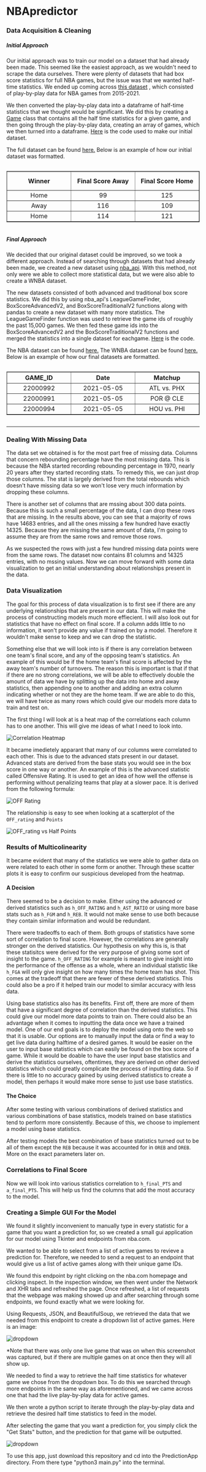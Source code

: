 # NBApredictor
### Data Acquisition & Cleaning

##### Initial Approach

Our initial approach was to train our model on a dataset that had already been made. This seemed like the easiest approach, as we wouldn't need to scrape the data ourselves. There were plenty of datasets that had box score statistics for full NBA games, but the issue was that we wanted half-time statistics. We ended up coming across [this dataset](https://www.kaggle.com/schmadam97/nba-playbyplay-data-20182019?select=NBA_PBP_2020-21.csv) , which consisted of play-by-play data for NBA games from 2015-2021.

We then converted the play-by-play data into a dataframe of half-time statistics that we thought would be significant. We did this by creating a [Game](https://github.com/mikeycurtis/nba-datascience-project/blob/main/Game.py) class that contains all the half time statistics for a given game, and then going through the play-by-play data, creating an array of games, which we then turned into a dataframe. [Here](https://github.com/BasketballScorePredictor/BasketballScorePredictor.github.io/blob/main/DataCollection/getData.py) is the code used to make our initial dataset.

The full dataset can be found [here.](https://www.kaggle.com/mikeycurtis/nba-half-stats) Below is an example of how our initial dataset was formatted.

<div style="overflow-x: auto">

<table border="1" class="dataframe">

<thead>

<tr style="text-align: center">

<th style="min-width: 150px">Winner</th>

<th style="min-width: 150px">Final Score Away</th>

<th style="min-width: 150px">Final Score Home</th>

<th style="min-width: 150px">Final Score Difference</th>

<th style="min-width: 150px">Half Score Away</th>

<th style="min-width: 150px">Half Score Home</th>

<th style="min-width: 150px">Half Score Difference</th>

<th style="min-width: 150px">Away FGA</th>

<th style="min-width: 150px">Home FGA</th>

<th style="min-width: 150px">Away FG</th>

<th style="min-width: 150px">Home FG</th>

<th style="min-width: 150px">Away 3PT</th>

<th style="min-width: 150px">Home 3PT</th>

<th style="min-width: 150px">Away EFG</th>

<th style="min-width: 150px">Home EFG</th>

<th style="min-width: 150px">Away Pos</th>

<th style="min-width: 150px">Home Pos</th>

<th style="min-width: 150px">Away TO</th>

<th style="min-width: 150px">Home TO</th>

<th style="min-width: 150px">Away TPP</th>

<th style="min-width: 150px">Home TPP</th>

<th style="min-width: 150px">Away OR</th>

<th style="min-width: 150px">Home OR</th>

<th style="min-width: 150px">Away DR</th>

<th style="min-width: 150px">Home DR</th>

<th style="min-width: 150px">Away ORP</th>

<th style="min-width: 150px">Home ORP</th>

<th style="min-width: 150px">Away DRP</th>

<th style="min-width: 150px">Home DRP</th>

<th style="min-width: 150px">Away DTPP</th>

<th style="min-width: 150px">Home DTPP</th>

</tr>

</thead>

<tbody>

<tr style="text-align: center">

<td>Home</td>

<td>99</td>

<td>125</td>

<td>-26</td>

<td>45</td>

<td>63</td>

<td>-18</td>

<td>53</td>

<td>47</td>

<td>17</td>

<td>23</td>

<td>4</td>

<td>9</td>

<td>0.358491</td>

<td>0.585106</td>

<td>54</td>

<td>52</td>

<td>9</td>

<td>13</td>

<td>0.166667</td>

<td>0.250000</td>

<td>13</td>

<td>7</td>

<td>18</td>

<td>26</td>

<td>0.361111</td>

<td>0.291667</td>

<td>0.750000</td>

<td>0.722222</td>

<td>0.240741</td>

<td>0.173077</td>

</tr>

<tr style="text-align: center">

<td>Away</td>

<td>116</td>

<td>109</td>

<td>7</td>

<td>56</td>

<td>54</td>

<td>2</td>

<td>45</td>

<td>40</td>

<td>21</td>

<td>17</td>

<td>7</td>

<td>5</td>

<td>0.544444</td>

<td>0.487500</td>

<td>47</td>

<td>54</td>

<td>12</td>

<td>11</td>

<td>0.255319</td>

<td>0.203704</td>

<td>4</td>

<td>8</td>

<td>20</td>

<td>22</td>

<td>0.166667</td>

<td>0.347826</td>

<td>0.869565</td>

<td>0.916667</td>

<td>0.234043</td>

<td>0.222222</td>

</tr>

<tr style="text-align: center">

<td>Home</td>

<td>114</td>

<td>121</td>

<td>-7</td>

<td>44</td>

<td>65</td>

<td>-21</td>

<td>43</td>

<td>45</td>

<td>19</td>

<td>26</td>

<td>3</td>

<td>5</td>

<td>0.476744</td>

<td>0.633333</td>

<td>45</td>

<td>47</td>

<td>8</td>

<td>7</td>

<td>0.177778</td>

<td>0.148936</td>

<td>5</td>

<td>8</td>

<td>12</td>

<td>22</td>

<td>0.208333</td>

<td>0.421053</td>

<td>0.631579</td>

<td>0.916667</td>

<td>0.155556</td>

<td>0.170213</td>

</tr>

</tbody>

</table>

</div>

##### Final Approach

We decided that our original dataset could be improved, so we took a different approach. Instead of searching through datasets that had already been made, we created a new dataset using [nba_api](https://github.com/swar/nba_api/blob/master/docs/table_of_contents.md). With this method, not only were we able to collect more statistical data, but we were also able to create a WNBA dataset.

The new datasets consisted of both advanced and traditional box score statistics. We did this by using nba_api's LeagueGameFinder, BoxScoreAdvancedV2, and BoxScoreTraditionalV2 functions along with pandas to create a new dataset with many more statistics. The LeagueGameFinder function was used to retrieve the game ids of roughly the past 15,000 games. We then fed these game ids into the BoxScoreAdvancedV2 and the BoxScoreTraditionalV2 functions and merged the statistics into a single dataset for eachgame. [Here](https://github.com/BasketballScorePredictor/BasketballScorePredictor.github.io/blob/main/DataCollection/getGamesHalfStats.py) is the code.

The NBA dataset can be found [here.](https://www.kaggle.com/mikeycurtis/nba-half-time-statistics-20102021) The WNBA dataset can be found [here.](https://www.kaggle.com/mikeycurtis/wnba-half-time-statistics) Below is an example of how our final datasets are formatted.

<div style="overflow-x: auto">

<table border="1" class="dataframe">

<thead>

<tr style="text-align: center">

<th style="min-width: 150px">GAME_ID</th>

<th style="min-width: 150px">Date</th>

<th style="min-width: 150px">Matchup</th>

<th style="min-width: 150px">h_E_OFF_RATING</th>

<th style="min-width: 150px">h_OFF_RATING</th>

<th style="min-width: 150px">h_E_DEF_RATING</th>

<th style="min-width: 150px">h_DEF_RATING</th>

<th style="min-width: 150px">h_E_NET_RATING</th>

<th style="min-width: 150px">h_NET_RATING</th>

<th style="min-width: 150px">h_AST_PCT</th>

<th style="min-width: 150px">h_AST_TOV</th>

<th style="min-width: 150px">h_AST_RATIO</th>

<th style="min-width: 150px">h_OREB_PCT</th>

<th style="min-width: 150px">h_DREB_PCT</th>

<th style="min-width: 150px">h_REB_PCT</th>

<th style="min-width: 150px">h_E_TM_TOV_PCT</th>

<th style="min-width: 150px">h_TM_TOV_PCT</th>

<th style="min-width: 150px">h_EFG_PCT</th>

<th style="min-width: 150px">h_TS_PCT</th>

<th style="min-width: 150px">h_USG_PCT</th>

<th style="min-width: 150px">h_E_USG_PCT</th>

<th style="min-width: 150px">h_E_PACE</th>

<th style="min-width: 150px">h_PACE</th>

<th style="min-width: 150px">h_PACE_PER40</th>

<th style="min-width: 150px">h_POSS</th>

<th style="min-width: 150px">h_PIE</th>

<th style="min-width: 150px">h_FGM</th>

<th style="min-width: 150px">h_FGA</th>

<th style="min-width: 150px">h_FG_PCT</th>

<th style="min-width: 150px">h_FG3M</th>

<th style="min-width: 150px">h_FG3A</th>

<th style="min-width: 150px">h_FG3_PCT</th>

<th style="min-width: 150px">h_FTM</th>

<th style="min-width: 150px">h_FTA</th>

<th style="min-width: 150px">h_FT_PCT</th>

<th style="min-width: 150px">h_OREB</th>

<th style="min-width: 150px">h_DREB</th>

<th style="min-width: 150px">h_REB</th>

<th style="min-width: 150px">h_AST</th>

<th style="min-width: 150px">h_STL</th>

<th style="min-width: 150px">h_BLK</th>

<th style="min-width: 150px">h_TO</th>

<th style="min-width: 150px">h_PF</th>

<th style="min-width: 150px">h_half_PTS</th>

<th style="min-width: 150px">h_PLUS_MINUS</th>

<th style="min-width: 150px">h_final_PTS</th>

<th style="min-width: 150px">a_E_OFF_RATING</th>

<th style="min-width: 150px">a_OFF_RATING</th>

<th style="min-width: 150px">a_E_DEF_RATING</th>

<th style="min-width: 150px">a_DEF_RATING</th>

<th style="min-width: 150px">a_E_NET_RATING</th>

<th style="min-width: 150px">a_NET_RATING</th>

<th style="min-width: 150px">a_AST_PCT</th>

<th style="min-width: 150px">a_AST_TOV</th>

<th style="min-width: 150px">a_AST_RATIO</th>

<th style="min-width: 150px">a_OREB_PCT</th>

<th style="min-width: 150px">a_DREB_PCT</th>

<th style="min-width: 150px">a_REB_PCT</th>

<th style="min-width: 150px">a_E_TM_TOV_PCT</th>

<th style="min-width: 150px">a_TM_TOV_PCT</th>

<th style="min-width: 150px">a_EFG_PCT</th>

<th style="min-width: 150px">a_TS_PCT</th>

<th style="min-width: 150px">a_USG_PCT</th>

<th style="min-width: 150px">a_E_USG_PCT</th>

<th style="min-width: 150px">a_E_PACE</th>

<th style="min-width: 150px">a_PACE</th>

<th style="min-width: 150px">a_PACE_PER40</th>

<th style="min-width: 150px">a_POSS</th>

<th style="min-width: 150px">a_PIE</th>

<th style="min-width: 150px">a_FGM</th>

<th style="min-width: 150px">a_FGA</th>

<th style="min-width: 150px">a_FG_PCT</th>

<th style="min-width: 150px">a_FG3M</th>

<th style="min-width: 150px">a_FG3A</th>

<th style="min-width: 150px">a_FG3_PCT</th>

<th style="min-width: 150px">a_FTM</th>

<th style="min-width: 150px">a_FTA</th>

<th style="min-width: 150px">a_FT_PCT</th>

<th style="min-width: 150px">a_OREB</th>

<th style="min-width: 150px">a_DREB</th>

<th style="min-width: 150px">a_REB</th>

<th style="min-width: 150px">a_AST</th>

<th style="min-width: 150px">a_STL</th>

<th style="min-width: 150px">a_BLK</th>

<th style="min-width: 150px">a_TO</th>

<th style="min-width: 150px">a_PF</th>

<th style="min-width: 150px">a_half_PTS</th>

<th style="min-width: 150px">a_PLUS_MINUS</th>

<th style="min-width: 150px">a_final_PTS</th>

</tr>

</thead>

<tbody>

<tr style="text-align: center">

<td>22000992</td>

<td>2021-05-05</td>

<td>ATL vs. PHX</td>

<td>144.4</td>

<td>139.6</td>

<td>140.8</td>

<td>135.4</td>

<td>3.6</td>

<td>4.2</td>

<td>0.640</td>

<td>2.00</td>

<td>23.4</td>

<td>0.400</td>

<td>0.727</td>

<td>0.595</td>

<td>17.241</td>

<td>16.7</td>

<td>0.725</td>

<td>0.755</td>

<td>1.0</td>

<td>0.202</td>

<td>92.56</td>

<td>96.0</td>

<td>80.00</td>

<td>48.0</td>

<td>0.538</td>

<td>25</td>

<td>40</td>

<td>0.625</td>

<td>8</td>

<td>13</td>

<td>0.615</td>

<td>9</td>

<td>10</td>

<td>0.900</td>

<td>6</td>

<td>16</td>

<td>22</td>

<td>16</td>

<td>2</td>

<td>2</td>

<td>8</td>

<td>10</td>

<td>67</td>

<td>2.0</td>

<td>135</td>

<td>140.8</td>

<td>135.4</td>

<td>144.4</td>

<td>139.6</td>

<td>-3.6</td>

<td>-4.2</td>

<td>0.435</td>

<td>5.00</td>

<td>16.1</td>

<td>0.273</td>

<td>0.600</td>

<td>0.405</td>

<td>4.333</td>

<td>4.2</td>

<td>0.614</td>

<td>0.648</td>

<td>1.0</td>

<td>0.203</td>

<td>92.56</td>

<td>96.0</td>

<td>80.00</td>

<td>48.0</td>

<td>0.462</td>

<td>23</td>

<td>44</td>

<td>0.523</td>

<td>8</td>

<td>18</td>

<td>0.444</td>

<td>11</td>

<td>14</td>

<td>0.786</td>

<td>6</td>

<td>9</td>

<td>15</td>

<td>10</td>

<td>6</td>

<td>2</td>

<td>2</td>

<td>7</td>

<td>65</td>

<td>-2.0</td>

<td>103</td>

</tr>

<tr style="text-align: center">

<td>22000991</td>

<td>2021-05-05</td>

<td>POR @ CLE</td>

<td>116.1</td>

<td>118.8</td>

<td>133.6</td>

<td>136.7</td>

<td>-17.4</td>

<td>-18.0</td>

<td>0.652</td>

<td>2.50</td>

<td>21.4</td>

<td>0.269</td>

<td>0.636</td>

<td>0.438</td>

<td>12.225</td>

<td>12.5</td>

<td>0.587</td>

<td>0.581</td>

<td>1.0</td>

<td>0.196</td>

<td>99.24</td>

<td>97.0</td>

<td>80.83</td>

<td>48.0</td>

<td>0.420</td>

<td>23</td>

<td>46</td>

<td>0.500</td>

<td>8</td>

<td>16</td>

<td>0.500</td>

<td>3</td>

<td>7</td>

<td>0.429</td>

<td>6</td>

<td>14</td>

<td>20</td>

<td>15</td>

<td>6</td>

<td>0</td>

<td>5</td>

<td>11</td>

<td>57</td>

<td>-10.0</td>

<td>105</td>

<td>133.6</td>

<td>136.7</td>

<td>116.1</td>

<td>118.8</td>

<td>17.4</td>

<td>18.0</td>

<td>0.542</td>

<td>2.17</td>

<td>18.8</td>

<td>0.364</td>

<td>0.731</td>

<td>0.563</td>

<td>11.962</td>

<td>12.2</td>

<td>0.636</td>

<td>0.668</td>

<td>1.0</td>

<td>0.196</td>

<td>99.24</td>

<td>97.0</td>

<td>80.83</td>

<td>49.0</td>

<td>0.580</td>

<td>24</td>

<td>44</td>

<td>0.545</td>

<td>8</td>

<td>15</td>

<td>0.533</td>

<td>11</td>

<td>14</td>

<td>0.786</td>

<td>6</td>

<td>18</td>

<td>24</td>

<td>13</td>

<td>4</td>

<td>5</td>

<td>6</td>

<td>8</td>

<td>67</td>

<td>10.0</td>

<td>141</td>

</tr>

<tr style="text-align: center">

<td>22000994</td>

<td>2021-05-05</td>

<td>HOU vs. PHI</td>

<td>121.7</td>

<td>121.2</td>

<td>143.1</td>

<td>144.2</td>

<td>-21.4</td>

<td>-23.1</td>

<td>0.625</td>

<td>3.75</td>

<td>20.6</td>

<td>0.214</td>

<td>0.619</td>

<td>0.388</td>

<td>7.728</td>

<td>7.7</td>

<td>0.567</td>

<td>0.586</td>

<td>1.0</td>

<td>0.197</td>

<td>104.16</td>

<td>104.0</td>

<td>86.67</td>

<td>52.0</td>

<td>0.406</td>

<td>24</td>

<td>52</td>

<td>0.462</td>

<td>11</td>

<td>28</td>

<td>0.393</td>

<td>4</td>

<td>4</td>

<td>1.000</td>

<td>6</td>

<td>13</td>

<td>19</td>

<td>15</td>

<td>3</td>

<td>1</td>

<td>4</td>

<td>8</td>

<td>63</td>

<td>-12.0</td>

<td>115</td>

<td>143.1</td>

<td>144.2</td>

<td>121.7</td>

<td>121.2</td>

<td>21.4</td>

<td>23.1</td>

<td>0.464</td>

<td>2.60</td>

<td>18.2</td>

<td>0.381</td>

<td>0.786</td>

<td>0.612</td>

<td>9.542</td>

<td>9.6</td>

<td>0.673</td>

<td>0.702</td>

<td>1.0</td>

<td>0.202</td>

<td>104.16</td>

<td>104.0</td>

<td>86.67</td>

<td>52.0</td>

<td>0.594</td>

<td>28</td>

<td>49</td>

<td>0.571</td>

<td>10</td>

<td>17</td>

<td>0.588</td>

<td>9</td>

<td>10</td>

<td>0.900</td>

<td>6</td>

<td>21</td>

<td>27</td>

<td>13</td>

<td>4</td>

<td>2</td>

<td>5</td>

<td>6</td>

<td>75</td>

<td>12.0</td>

<td>135</td>

</tr>

</tbody>

</table>

</div>

* * *
### Dealing With Missing Data

The data set we obtained is for the most part free of missing data. Columns that concern rebounding percentage have the most missing data. This is because the NBA started recording rebounding percentage in 1970, nearly 20 years after they started recording stats. To remedy this, we can just drop those columns. The stat is largely derived from the total rebounds which doesn't have missing data so we won't lose very much information by dropping these columns.

There is another set of columns that are mssing about 300 data points. Because this is such a small percentage of the data, I can drop these rows that are missing. In the results above, you can see that a majority of rows have 14683 entries, and all the ones missing a few hundred have exactly 14325. Because they are missing the same amount of data, I'm going to assume they are from the same rows and remove those rows.

As we suspected the rows with just a few hundred missing data points were from the same rows. The dataset now contains 81 columns and 14325 entries, with no mssing values. Now we can move forward with some data visualization to get an initial understanding about relationships present in the data.

### Data Visualization

The goal for this process of data visualization is to first see if there are any underlying relationships that are present in our data. This will make the process of constructing models much more effiecient. I will also look out for statistics that have no effect on final score. If a column adds little to no information, it won't provide any value if trained on by a model. Therefore it wouldn't make sense to keep and we can drop the statistic.

Something else that we will look into is if there is any correlation between one team's final score, and any of the opposing team's statistics. An example of this would be if the home team's final score is affected by the away team's number of turnovers. The reason this is important is that if that if there are no strong correlations, we will be able to effectively double the amount of data we have by splitting up the data into home and away statistics, then appending one to another and adding an extra column indicating whether or not they are the home team. If we are able to do this, we will have twice as many rows which could give our models more data to train and test on. 

The first thing I will look at is a heat map of the correlations each column has to one another. This will give me ideas of what I need to look into.


![Correlation Heatmap](/images/CorrelationHeatmap.png)

It became imedietely apparant that many of our columns were correlated to each other. This is due to the advanced stats present in our dataset. Advanced stats are derived from the base stats you would see in the box score in one way or another. An example of this is the advanced statistic called Offensive Rating. It is used to get an idea of how well the offense is performing without penalizing teams that play at a slower pace. It is derived from the following formula:

![OFF Rating](/images/OFF_RATING_equation.png)

The relationship is easy to see when looking at a scatterplot of the `OFF_rating` and `Points`

![OFF_rating vs Half Points](/images/OFF_rating_vs_half_points.png)

### Results of Multicolinearity 

It became evident that many of the statistics we were able to gather data on were related to each other in some form or another. Through these scatter plots it is easy to confirm our suspicious developed from the heatmap. 

#### A Decision

There seemed to be a decision to make. Either using the advanced or derived statistics such as `h_OFF_RATING` and `h_AST_RATIO` or using more base stats such as `h_FGM` and `h_REB`. It would not make sense to use both because they contain similar information and would be redundant.

There were tradeoffs to each of them. Both groups of statistics have some sort of correlation to final score. However, the correlations are generally stronger on the derived statistics. Our hypothesis on why this is, is that these statisitcs were derived for the very purpose of giving some sort of insight to the game. `h_OFF_RATING` for example is meant to give insight into the performance of the offense as a whole, where an individual statistic like `h_FGA` will only give insight on how many times the home team has shot. This comes at the tradeoff that there are fewer of these derived statistics. This could also be a pro if it helped train our model to similar accuracy with less data. 

Using base statistics also has its benefits. First off, there are more of them that have a significant degree of correlation than the derived statistics. This could give our model more data points to train on. There could also be an advantage when it comes to inputting the data once we have a trained model. One of our end goals is to deploy the model using onto the web so that it is usable. Our options are to manually input the data or find a way to get live data during halftime of a desired games. It would be easier on the user to input base statistics which can easily be found on the box score of a game. While it would be doable to have the user input base statistics and derive the statistics ourselves, oftentimes, they are derived on other derived statistics which could greatly complicate the process of inputting data. So if there is little to no accuracy gained by using derived statistics to create a model, then perhaps it would make more sense to just use base statistics. 

#### The Choice

After some testing with various combinations of derived statistics and various combinations of base statistics, models trained on base statistics tend to perform more consistently. Because of this, we choose to implement a model using base statistics.

After testing models the best combination of base statistics turned out to be all of them except the `REB` because it was accounted for in `OREB` and `DREB`. More on the exact parameters later on. 

### Correlations to Final Score

Now we will look into various statistics correlation to `h_final_PTS` and `a_final_PTS`. This will help us find the columns that add the most accuracy to the model. 


### Creating a Simple GUI For the Model

We found it slightly inconvenient to manually type in every statistic for a game that you want a prediction for, so we created a small gui application for our model using Tkinter and endpoints from nba.com.

We wanted to be able to select from a list of active games to revieve a prediction for. Therefore, we needed to send a request to an endpoint that would give us a list of active games along with their unique game IDs.

We found this endpoint by right clicking on the nba.com homepage and clicking inspect. In the inspection window, we then went under the Network and XHR tabs and refreshed the page. Once refreshed, a list of requests that the webpage was making showed up and after searching through some endpoints, we found exactly what we were looking for.

Using Requests, JSON, and BeautifulSoup, we retrieved the data that we needed from this endpoint to create a dropdown list of active games. Here is an image:

![dropdown](/images/selecting_game.png) 

*Note that there was only one live game that was on when this screenshot was captured, but if there are multiple games on at once then they will all show up.

We needed to find a way to retrieve the half time statistics for whatever game we chose from the dropdown box. To do this we searched through more endpoints in the same way as aforementioned, and we came across one that had the live play-by-play data for active games.

We then wrote a python script to iterate through the play-by-play data and retrieve the desired half time statistics to feed in the model.

After selecting the game that you want a prediction for, you simply click the "Get Stats" button, and the prediction for that game will be outputted. 

![dropdown](/images/final_prediction.png)

To use this app, just download this repository and cd into the PredictionApp directory. From there type "python3 main.py" into the terminal.
